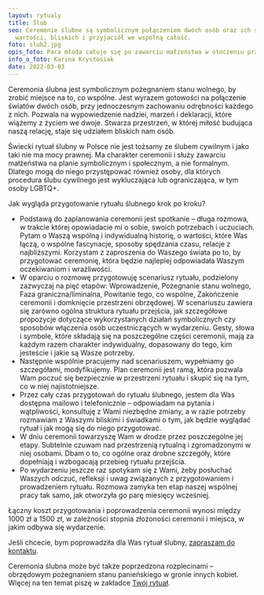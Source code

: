 ```yaml
---
layout: rytualy
title: Ślub
seo: Ceremonie ślubne są symbolicznym połączeniem dwóch osób oraz ich światów
  wartości, bliskich i przyjaciół we wspólną całość.
foto: slub2.jpg
opis_foto: Para młoda całuje się po zawarciu małżeństwa w otoczeniu przyrody.
info_o_foto: Karina Krystosiak
date: 2022-03-03
---
```

Ceremonia ślubna jest symbolicznym pożegnaniem stanu wolnego, by zrobić miejsce na to, co wspólne. Jest wyrazem gotowości na połączenie światów dwóch osób, przy jednoczesnym zachowaniu odrębności każdego z nich. Pozwala na wypowiedzenie nadziei, marzeń i deklaracji, które wiążemy z życiem we dwoje. Stwarza przestrzeń, w której miłość budująca naszą relację, staje się udziałem bliskich nam osób.

Świecki rytuał ślubny w Polsce nie jest tożsamy ze ślubem cywilnym i jako taki nie ma mocy prawnej. Ma charakter ceremonii i służy zawarciu małżeństwa na planie symbolicznym i społecznym, a nie formalnym. Dlatego mogą do niego przystępować również osoby, dla których procedura ślubu cywilnego jest wykluczająca lub ograniczająca, w tym osoby LGBTQ+.

Jak wygląda przygotowanie rytuału ślubnego krok po kroku?

* Podstawą do zaplanowania ceremonii jest spotkanie – długa rozmowa, w trakcie której opowiadacie mi o sobie, swoich potrzebach i uczuciach. Pytam o Waszą wspólną i indywidualną historię, o wartości, które Was łączą, o wspólne fascynacje, sposoby spędzania czasu, relacje z najbliższymi. Korzystam z zaproszenia do Waszego świata po to, by przygotować ceremonię, która będzie najlepiej odpowiadała Waszym oczekiwaniom i wrażliwości.
* W oparciu o rozmowę przygotowuję scenariusz rytuału, podzielony zazwyczaj na pięć etapów: Wprowadzenie, Pożegnanie stanu wolnego, Faza graniczna/liminalna, Powitanie tego, co wspólne, Zakończenie ceremonii i domknięcie przestrzeni obrzędowej. W scenariuszu zawiera się zarówno ogólna struktura rytuału przejścia, jak szczegółowe propozycje dotyczące wykorzystanych działań symbolicznych czy sposobów włączenia osób uczestniczących w wydarzeniu. Gesty, słowa i symbole, które składają się na poszczególne części ceremonii, mają za każdym razem charakter indywidualny, dopasowany do tego, kim jesteście i jakie są Wasze potrzeby.
* Następnie wspólnie pracujemy nad scenariuszem, wypełniamy go szczegółami, modyfikujemy. Plan ceremonii jest ramą, która pozwala Wam poczuć się bezpiecznie w przestrzeni rytuału i skupić się na tym, co w niej najistotniejsze.
* Przez cały czas przygotowań do rytuału ślubnego, jestem dla Was dostępna mailowo i telefonicznie – odpowiadam na pytania i wątpliwości, konsultuję z Wami niezbędne zmiany, a w razie potrzeby rozmawiam z Waszymi bliskimi i świadkami o tym, jak będzie wyglądać rytuał i jak mogą się do niego przygotować.
* W dniu ceremonii towarzyszę Wam w drodze przez poszczególne jej etapy. Subtelnie czuwam nad przestrzenią rytualną i zgromadzonymi w niej osobami. Dbam o to, co ogólne oraz drobne szczegóły, które dopełniają i wzbogacają przebieg rytuału przejścia.
* Po wydarzeniu jeszcze raz spotykam się z Wami, żeby posłuchać Waszych odczuć, refleksji i uwag związanych z przygotowaniem i prowadzeniem rytuału. Rozmowa zamyka ten etap naszej wspólnej pracy tak samo, jak otworzyła go parę miesięcy wcześniej.

Łączny koszt przygotowania i poprowadzenia ceremonii wynosi między 1000 zł a 1500 zł, w zależności stopnia złożoności ceremonii i miejsca, w jakim odbywa  się wydarzenie.

Jeśli chcecie, bym poprowadziła dla Was rytuał ślubny, [zapraszam do kontaktu](https://www.naprogu.pl/kontakt/).

Ceremonia ślubna może być także poprzedzona rozplecinami – obrzędowym pożegnaniem stanu panieńskiego w gronie innych kobiet. Więcej na ten temat piszę w zakładce [Twój rytuał](https://www.naprogu.pl/rytual-dla-ciebie/twoj-rytual/).